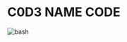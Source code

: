 # C0D3 NAME CODE

![bash](https://img.shields.io/badge/GNU%20Bash-4EAA25.svg?style=for-the-badge&logo=GNU-Bash&logoColor=white)

